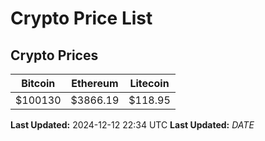 # Crypto Price List

## Crypto Prices
| Bitcoin | Ethereum | Litecoin |
| ------- | -------- | -------- |
| $100130 | $3866.19 | $118.95 |
**Last Updated:** 2024-12-12 22:34 UTC
**Last Updated:** $DATE$
